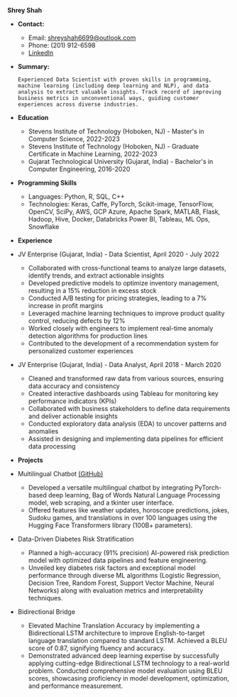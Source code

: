 **Shrey Shah**

* **Contact:**
    * Email: shreyshah6699@outlook.com 
    * Phone: (201) 912-6598
    * [LinkedIn](https://www.linkedin.com/in/shrey-shah99) 
* **Summary:**

      Experienced Data Scientist with proven skills in programming, machine learning (including deep learning and NLP), and data analysis to extract valuable insights. Track record of improving business metrics in unconventional ways, guiding customer experiences across diverse industries.

* **Education**

   * Stevens Institute of Technology (Hoboken, NJ) - Master's in Computer Science, 2022-2023
   * Stevens Institute of Technology (Hoboken, NJ) - Graduate Certificate in Machine Learning, 2022-2023
   * Gujarat Technological University (Gujarat, India) - Bachelor's in Computer Engineering, 2016-2020

* **Programming Skills**

   * Languages: Python, R, SQL, C++
   * Technologies: Keras, Caffe, PyTorch, Scikit-image, TensorFlow, OpenCV, SciPy, AWS, GCP Azure, Apache Spark, MATLAB, Flask, Hadoop, Hive, Docker, Databricks Power BI, Tableau, ML Ops, Snowflake

* **Experience**

* JV Enterprise (Gujarat, India) - Data Scientist, April 2020 - July 2022

    * Collaborated with cross-functional teams to analyze large datasets, identify trends, and extract actionable insights
    * Developed predictive models to optimize inventory management, resulting in a 15% reduction in excess stock
    * Conducted A/B testing for pricing strategies, leading to a 7% increase in profit margins
    * Leveraged machine learning techniques to improve product quality control, reducing defects by 12%
    * Worked closely with engineers to implement real-time anomaly detection algorithms for production lines
    * Contributed to the development of a recommendation system for personalized customer experiences
      
* JV Enterprise (Gujarat, India) - Data Analyst, April 2018 - March 2020

    *  Cleaned and transformed raw data from various sources, ensuring data accuracy and consistency
    *  Created interactive dashboards using Tableau for monitoring key performance indicators (KPIs)
    *  Collaborated with business stakeholders to define data requirements and deliver actionable insights
    *  Conducted exploratory data analysis (EDA) to uncover patterns and anomalies
    *  Assisted in designing and implementing data pipelines for efficient data processing
      
* **Projects**

* Multilingual Chatbot [(GitHub)](https://github.com/shreyshah6699/Multilingual-Chatbot-Powered-by-NLP-and-Deep-Learning)

    * Developed a versatile multilingual chatbot by integrating PyTorch-based deep learning, Bag of Words Natural Language Processing model, web scraping, and a tkinter user interface.
    * Offered features like weather updates, horoscope predictions, jokes, Sudoku games, and translations in over 100 languages using the Hugging Face Transformers library (100B+ parameters).

* Data-Driven Diabetes Risk Stratification

    * Planned a high-accuracy (91% precision) AI-powered risk prediction model with optimized data pipelines and feature engineering.
    * Unveiled key diabetes risk factors and exceptional model performance through diverse ML algorithms (Logistic Regression, Decision Tree, Random Forest, Support Vector Machine, Neural Networks) along with evaluation metrics and interpretability techniques. 

* Bidirectional Bridge

    * Elevated Machine Translation Accuracy by implementing a Bidirectional LSTM architecture to improve English-to-target language translation compared to standard LSTM. Achieved a BLEU score of 0.87, signifying fluency and accuracy.
    * Demonstrated advanced deep learning expertise by successfully applying cutting-edge Bidirectional LSTM technology to a real-world problem. Conducted comprehensive model evaluation using BLEU scores, showcasing proficiency in model development, optimization, and performance measurement.
